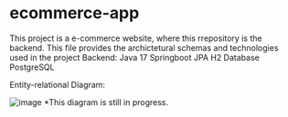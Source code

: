 # ecommerce-app

This project is a e-commerce website, where this rrepository is the backend. This file provides the archictetural schemas and technologies used in the project
Backend:
Java 17
Springboot
JPA
H2 Database
PostgreSQL

Entity-relational Diagram:

![image](https://github.com/guistraliote/ecommerce-app/assets/88463468/06d423f6-e887-472b-af37-7c29e343def5)
*This diagram is still in progress.
